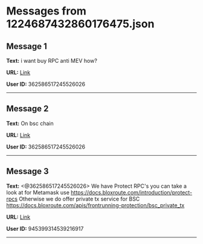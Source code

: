# Messages from 1224687432860176475.json

## Message 1

**Text:** i want buy RPC anti MEV how?

**URL:** [Link](https://discord.com/channels/638409433860407300/638409433860407302/1224687432860176475)

**User ID:** 362586517245526026

---

## Message 2

**Text:** On bsc chain

**URL:** [Link](https://discord.com/channels/638409433860407300/638409433860407302/1224687458378186795)

**User ID:** 362586517245526026

---

## Message 3

**Text:** <@362586517245526026> We have Protect RPC's you can take a look at for Metamask use https://docs.bloxroute.com/introduction/protect-rpcs
Otherwise we do offer private tx service for BSC https://docs.bloxroute.com/apis/frontrunning-protection/bsc_private_tx

**URL:** [Link](https://discord.com/channels/638409433860407300/638409433860407302/1224708072421851248)

**User ID:** 945399314539216917

---

